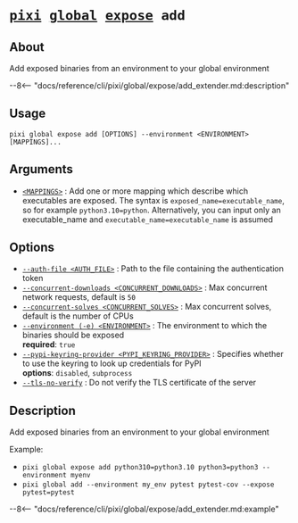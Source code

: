 # <code>[pixi](../../../pixi.md) [global](../../global.md) [expose](../expose.md) add</code>

## About
Add exposed binaries from an environment to your global environment

--8<-- "docs/reference/cli/pixi/global/expose/add_extender.md:description"

## Usage
```
pixi global expose add [OPTIONS] --environment <ENVIRONMENT> [MAPPINGS]...
```

## Arguments
- <a id="arg-<MAPPINGS>" href="#arg-<MAPPINGS>">`<MAPPINGS>`</a>
:  Add one or more mapping which describe which executables are exposed. The syntax is `exposed_name=executable_name`, so for example `python3.10=python`. Alternatively, you can input only an executable_name and `executable_name=executable_name` is assumed

## Options
- <a id="arg---auth-file" href="#arg---auth-file">`--auth-file <AUTH_FILE>`</a>
:  Path to the file containing the authentication token
- <a id="arg---concurrent-downloads" href="#arg---concurrent-downloads">`--concurrent-downloads <CONCURRENT_DOWNLOADS>`</a>
:  Max concurrent network requests, default is `50`
- <a id="arg---concurrent-solves" href="#arg---concurrent-solves">`--concurrent-solves <CONCURRENT_SOLVES>`</a>
:  Max concurrent solves, default is the number of CPUs
- <a id="arg---environment" href="#arg---environment">`--environment (-e) <ENVIRONMENT>`</a>
:  The environment to which the binaries should be exposed
<br>**required**: `true`
- <a id="arg---pypi-keyring-provider" href="#arg---pypi-keyring-provider">`--pypi-keyring-provider <PYPI_KEYRING_PROVIDER>`</a>
:  Specifies whether to use the keyring to look up credentials for PyPI
<br>**options**: `disabled`, `subprocess`
- <a id="arg---tls-no-verify" href="#arg---tls-no-verify">`--tls-no-verify`</a>
:  Do not verify the TLS certificate of the server

## Description
Add exposed binaries from an environment to your global environment

Example:

- `pixi global expose add python310=python3.10 python3=python3 --environment myenv`
- `pixi global add --environment my_env pytest pytest-cov --expose pytest=pytest`


--8<-- "docs/reference/cli/pixi/global/expose/add_extender.md:example"
